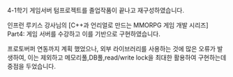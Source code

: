 4-1학기 게임서버 텀프로젝트를 졸업작품이 끝나고 재구성하였습니다.

인프런 루키스 강사님의 [C++과 언리얼로 만드는 MMORPG 게임 개발 시리즈] Part4: 게임 서버를 수강하고 이를 기반으로 구현하였습니다.

프로토버퍼 연동까지 계획 했었으나, 외부 라이브러리를 사용하는 것에 많은 오류가 발생하여, 이는 제외하고 메모리풀,DB풀,read/write lock을 최대한 활용하여 구현하는데 중점을 두었습니다.

